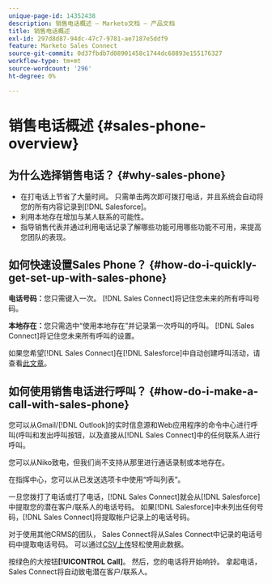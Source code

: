 ```yaml
---
unique-page-id: 14352438
description: 销售电话概述 — Marketo文档 — 产品文档
title: 销售电话概述
exl-id: 297d8d87-94dc-47c7-9781-ae7187e5ddf9
feature: Marketo Sales Connect
source-git-commit: 0d37fbdb7d08901458c1744dc68893e155176327
workflow-type: tm+mt
source-wordcount: '296'
ht-degree: 0%

---
```


# 销售电话概述 {#sales-phone-overview}

## 为什么选择销售电话？ {#why-sales-phone}

* 在打电话上节省了大量时间。 只需单击两次即可拨打电话，并且系统会自动将您的所有内容记录到[!DNL Salesforce]。
* 利用本地存在增加与某人联系的可能性。
* 指导销售代表并通过利用电话记录了解哪些功能可用哪些功能不可用，来提高您团队的表现。

## 如何快速设置Sales Phone？ {#how-do-i-quickly-get-set-up-with-sales-phone}

**电话号码：**&#x200B;您只需键入一次。 [!DNL Sales Connect]将记住您未来的所有呼叫号码。

**本地存在：**&#x200B;您只需选中“使用本地存在”并记录第一次呼叫的呼叫。 [!DNL Sales Connect]将记住您未来所有呼叫的设置。

如果您希望[!DNL Sales Connect]在[!DNL Salesforce]中自动创建呼叫活动，请查看[此文章](/help/marketo/product-docs/marketo-sales-connect/phone/calls-arent-logging-to-salesforce.md)。

## 如何使用销售电话进行呼叫？ {#how-do-i-make-a-call-with-sales-phone}

您可以从Gmail/[!DNL Outlook]的实时信息源和Web应用程序的命令中心进行呼叫(呼叫和发出呼叫按钮，以及直接从[!DNL Sales Connect]中的任何联系人进行呼叫。

您可以从Niko致电，但我们尚不支持从那里进行通话录制或本地存在。

在指挥中心，您可以从已发送选项卡中使用“呼叫列表”。

一旦您拨打了电话或打了电话，[!DNL Sales Connect]就会从[!DNL Salesforce]中提取您的潜在客户/联系人的电话号码。 如果[!DNL Salesforce]中未列出任何号码，[!DNL Sales Connect]将提取帐户记录上的电话号码。

对于使用其他CRMS的团队， Sales Connect将从Sales Connect中记录的电话号码中提取电话号码。 可以通过[CSV上传](/help/marketo/product-docs/marketo-sales-connect/people/managing-contacts/import-contacts-via-csv.md)轻松使用此数据。

按绿色的大按钮&#x200B;**[!UICONTROL Call]**。 然后，您的电话将开始响铃。 拿起电话， Sales Connect将自动致电潜在客户/联系人。
